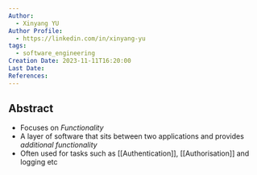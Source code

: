 ```yaml
---
Author:
  - Xinyang YU
Author Profile:
  - https://linkedin.com/in/xinyang-yu
tags:
  - software_engineering
Creation Date: 2023-11-11T16:20:00
Last Date: 
References:
---
```

## Abstract
- Focuses on *Functionality*
- A layer of software that sits between two applications and provides *additional functionality* 
- Often used for tasks such as [[Authentication]], [[Authorisation]] and logging etc